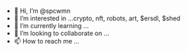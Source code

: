 - 👋 Hi, I’m @spcwmn
- 👀 I’m interested in ...crypto, nft, robots, art, $ersdl, $shed
- 🌱 I’m currently learning ...
- 💞️ I’m looking to collaborate on ...
- 📫 How to reach me ...

<!---
spcwmn/spcwmn is a ✨ special ✨ repository because its `README.md` (this file) appears on your GitHub profile.
You can click the Preview link to take a look at your changes.
--->
